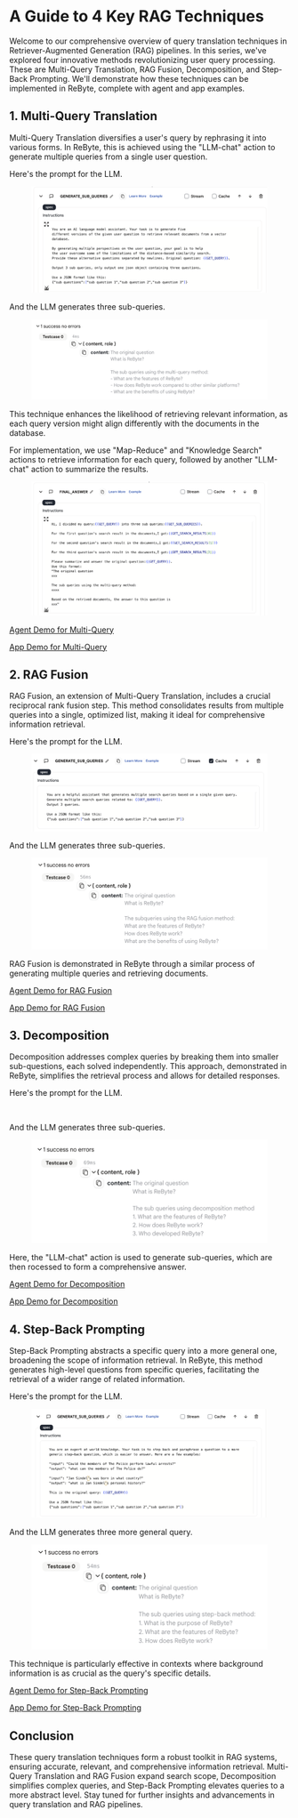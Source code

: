 # A Guide to 4 Key RAG Techniques

Welcome to our comprehensive overview of query translation techniques in Retriever-Augmented Generation (RAG) pipelines. In this series, we've explored four innovative methods revolutionizing user query processing. These are Multi-Query Translation, RAG Fusion, Decomposition, and Step-Back Prompting. We'll demonstrate how these techniques can be implemented in ReByte, complete with agent and app examples.

## 1. Multi-Query Translation

Multi-Query Translation diversifies a user's query by rephrasing it into various forms. In ReByte, this is achieved using the "LLM-chat" action to generate multiple queries from a single user question. 

Here's the prompt for the LLM.

<figure><img src="../images/multi-query-1.png" alt=""></figure>

And the LLM generates three sub-queries.

<figure><img src="../images/multi-query-2.png" alt=""></figure>

This technique enhances the likelihood of retrieving relevant information, as each query version might align differently with the documents in the database.

For implementation, we use "Map-Reduce" and "Knowledge Search" actions to retrieve information for each query, followed by another "LLM-chat" action to summarize the results.

<figure><img src="../images/multi-query-3.png" alt=""></figure>

[Agent Demo for Multi-Query](https://rebyte.ai/p/21b2295005587a5375d8/callable/cd26de3861da546c210f/editor)

[App Demo for Multi-Query](https://rebyte.ai/copilot/55f1b8fb7803c73c88d6/session/7bca7a6793)

## 2. RAG Fusion

RAG Fusion, an extension of Multi-Query Translation, includes a crucial reciprocal rank fusion step. This method consolidates results from multiple queries into a single, optimized list, making it ideal for comprehensive information retrieval.

Here's the prompt for the LLM.

<figure><img src="../images/rag-fusion-1.png" alt=""></figure>

And the LLM generates three sub-queries.

<figure><img src="../images/rag-fusion-2.png" alt=""></figure>

RAG Fusion is demonstrated in ReByte through a similar process of generating multiple queries and retrieving documents.

[Agent Demo for RAG Fusion](https://rebyte.ai/p/21b2295005587a5375d8/callable/103ce69a89b657efdfc0/editor)

[App Demo for RAG Fusion](https://rebyte.ai/copilot/1583ecb2733c95dea108/session/8ccc51d47f)

## 3. Decomposition

Decomposition addresses complex queries by breaking them into smaller sub-questions, each solved independently. This approach, demonstrated in ReByte, simplifies the retrieval process and allows for detailed responses.

Here's the prompt for the LLM.

<figure><img src="../images/decompositon-1.png" alt=""></figure>

And the LLM generates three sub-queries.

<figure><img src="../images/decomposition-2.png" alt=""></figure>

Here, the "LLM-chat" action is used to generate sub-queries, which are then rocessed to form a comprehensive answer.

[Agent Demo for Decomposition](https://rebyte.ai/p/21b2295005587a5375d8/callable/99a7ce76993d93a43411/editor)

[App Demo for Decomposition](https://rebyte.ai/copilot/b4c3ba4609e740a0a3d3/session/b0048540a6)

## 4. Step-Back Prompting

Step-Back Prompting abstracts a specific query into a more general one, broadening the scope of information retrieval. In ReByte, this method generates high-level questions from specific queries, facilitating the retrieval of a wider range of related information.

Here's the prompt for the LLM.

<figure><img src="../images/step-back-1.png" alt=""></figure>

And the LLM generates three more general query.

<figure><img src="../images/step-back-2.png" alt=""></figure>

This technique is particularly effective in contexts where background information is as crucial as the query's specific details.

[Agent Demo for Step-Back Prompting](https://rebyte.ai/p/21b2295005587a5375d8/callable/069845d6d867c11ef32d/editor)

[App Demo for Step-Back Prompting](https://rebyte.ai/copilot/f527fbc4eca2d3fe326f/session/1dd77d8bd5)

## Conclusion

These query translation techniques form a robust toolkit in RAG systems, ensuring accurate, relevant, and comprehensive information retrieval. Multi-Query Translation and RAG Fusion expand search scope, Decomposition simplifies complex queries, and Step-Back Prompting elevates queries to a more abstract level. Stay tuned for further insights and advancements in query translation and RAG pipelines.
